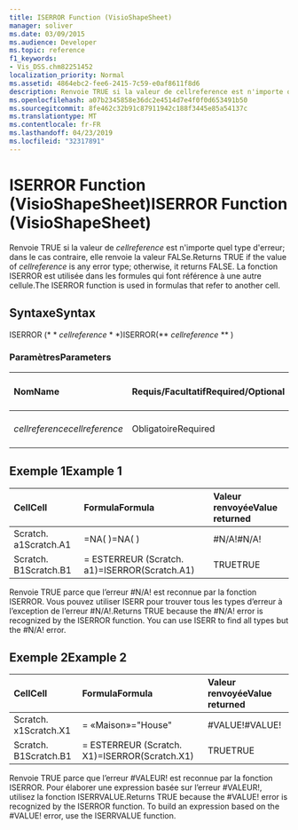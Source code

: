 ```yaml
---
title: ISERROR Function (VisioShapeSheet)
manager: soliver
ms.date: 03/09/2015
ms.audience: Developer
ms.topic: reference
f1_keywords:
- Vis_DSS.chm82251452
localization_priority: Normal
ms.assetid: 4864ebc2-fee6-2415-7c59-e0af8611f8d6
description: Renvoie TRUE si la valeur de cellreference est n'importe quel type d'erreur; dans le cas contraire, elle renvoie la valeur FALSe. La fonction ISERROR est utilisée dans les formules qui font référence à une autre cellule.
ms.openlocfilehash: a07b2345858e36dc2e4514d7e4f0f0d653491b50
ms.sourcegitcommit: 8fe462c32b91c87911942c188f3445e85a54137c
ms.translationtype: MT
ms.contentlocale: fr-FR
ms.lasthandoff: 04/23/2019
ms.locfileid: "32317891"
---
```

# <a name="iserror-function-visioshapesheet"></a><span data-ttu-id="09264-104">ISERROR Function (VisioShapeSheet)</span><span class="sxs-lookup"><span data-stu-id="09264-104">ISERROR Function (VisioShapeSheet)</span></span>

<span data-ttu-id="09264-105">Renvoie TRUE si la valeur de _cellreference_ est n'importe quel type d'erreur; dans le cas contraire, elle renvoie la valeur FALSe.</span><span class="sxs-lookup"><span data-stu-id="09264-105">Returns TRUE if the value of  _cellreference_ is any error type; otherwise, it returns FALSE.</span></span> <span data-ttu-id="09264-106">La fonction ISERROR est utilisée dans les formules qui font référence à une autre cellule.</span><span class="sxs-lookup"><span data-stu-id="09264-106">The ISERROR function is used in formulas that refer to another cell.</span></span> 
  
## <a name="syntax"></a><span data-ttu-id="09264-107">Syntaxe</span><span class="sxs-lookup"><span data-stu-id="09264-107">Syntax</span></span>

<span data-ttu-id="09264-108">ISERROR (\* \* *cellreference* \* \*)</span><span class="sxs-lookup"><span data-stu-id="09264-108">ISERROR(\*\* *cellreference* \*\* )</span></span> 
  
### <a name="parameters"></a><span data-ttu-id="09264-109">Paramètres</span><span class="sxs-lookup"><span data-stu-id="09264-109">Parameters</span></span>

|<span data-ttu-id="09264-110">**Nom**</span><span class="sxs-lookup"><span data-stu-id="09264-110">**Name**</span></span>|<span data-ttu-id="09264-111">**Requis/Facultatif**</span><span class="sxs-lookup"><span data-stu-id="09264-111">**Required/Optional**</span></span>|<span data-ttu-id="09264-112">**Type de données**</span><span class="sxs-lookup"><span data-stu-id="09264-112">**Data Type**</span></span>|<span data-ttu-id="09264-113">**Description**</span><span class="sxs-lookup"><span data-stu-id="09264-113">**Description**</span></span>|
|:-----|:-----|:-----|:-----|
| <span data-ttu-id="09264-114">_cellreference_</span><span class="sxs-lookup"><span data-stu-id="09264-114">_cellreference_</span></span> <br/> |<span data-ttu-id="09264-115">Obligatoire</span><span class="sxs-lookup"><span data-stu-id="09264-115">Required</span></span>  <br/> |<span data-ttu-id="09264-116">**String**</span><span class="sxs-lookup"><span data-stu-id="09264-116">**String**</span></span> <br/> |<span data-ttu-id="09264-117">Référence à une cellule</span><span class="sxs-lookup"><span data-stu-id="09264-117">Reference to a cell.</span></span>  <br/> |
   
## <a name="example-1"></a><span data-ttu-id="09264-118">Exemple 1</span><span class="sxs-lookup"><span data-stu-id="09264-118">Example 1</span></span>

|<span data-ttu-id="09264-119">**Cell**</span><span class="sxs-lookup"><span data-stu-id="09264-119">**Cell**</span></span>|<span data-ttu-id="09264-120">**Formula**</span><span class="sxs-lookup"><span data-stu-id="09264-120">**Formula**</span></span>|<span data-ttu-id="09264-121">**Valeur renvoyée**</span><span class="sxs-lookup"><span data-stu-id="09264-121">**Value returned**</span></span>|
|:-----|:-----|:-----|
|<span data-ttu-id="09264-122">Scratch. a1</span><span class="sxs-lookup"><span data-stu-id="09264-122">Scratch.A1</span></span>  <br/> |<span data-ttu-id="09264-123">=NA( )</span><span class="sxs-lookup"><span data-stu-id="09264-123">=NA( )</span></span>  <br/> |<span data-ttu-id="09264-124">#N/A!</span><span class="sxs-lookup"><span data-stu-id="09264-124">#N/A!</span></span>  <br/> |
|<span data-ttu-id="09264-125">Scratch. B1</span><span class="sxs-lookup"><span data-stu-id="09264-125">Scratch.B1</span></span>  <br/> |<span data-ttu-id="09264-126">= ESTERREUR (Scratch. a1)</span><span class="sxs-lookup"><span data-stu-id="09264-126">=ISERROR(Scratch.A1)</span></span>  <br/> |<span data-ttu-id="09264-127">TRUE</span><span class="sxs-lookup"><span data-stu-id="09264-127">TRUE</span></span>  <br/> |
   
<span data-ttu-id="09264-p103">Renvoie TRUE parce que l’erreur #N/A! est reconnue par la fonction ISERROR. Vous pouvez utiliser ISERR pour trouver tous les types d’erreur à l’exception de l’erreur #N/A!.</span><span class="sxs-lookup"><span data-stu-id="09264-p103">Returns TRUE because the #N/A! error is recognized by the ISERROR function. You can use ISERR to find all types but the #N/A! error.</span></span>
  
## <a name="example-2"></a><span data-ttu-id="09264-132">Exemple 2</span><span class="sxs-lookup"><span data-stu-id="09264-132">Example 2</span></span>

|<span data-ttu-id="09264-133">**Cell**</span><span class="sxs-lookup"><span data-stu-id="09264-133">**Cell**</span></span>|<span data-ttu-id="09264-134">**Formula**</span><span class="sxs-lookup"><span data-stu-id="09264-134">**Formula**</span></span>|<span data-ttu-id="09264-135">**Valeur renvoyée**</span><span class="sxs-lookup"><span data-stu-id="09264-135">**Value returned**</span></span>|
|:-----|:-----|:-----|
|<span data-ttu-id="09264-136">Scratch. x1</span><span class="sxs-lookup"><span data-stu-id="09264-136">Scratch.X1</span></span>  <br/> |<span data-ttu-id="09264-137">= «Maison»</span><span class="sxs-lookup"><span data-stu-id="09264-137">="House"</span></span>  <br/> |<span data-ttu-id="09264-138">#VALUE!</span><span class="sxs-lookup"><span data-stu-id="09264-138">#VALUE!</span></span>  <br/> |
|<span data-ttu-id="09264-139">Scratch. B1</span><span class="sxs-lookup"><span data-stu-id="09264-139">Scratch.B1</span></span>  <br/> |<span data-ttu-id="09264-140">= ESTERREUR (Scratch. X1)</span><span class="sxs-lookup"><span data-stu-id="09264-140">=ISERROR(Scratch.X1)</span></span>  <br/> |<span data-ttu-id="09264-141">TRUE</span><span class="sxs-lookup"><span data-stu-id="09264-141">TRUE</span></span>  <br/> |
   
<span data-ttu-id="09264-p104">Renvoie TRUE parce que l’erreur #VALEUR! est reconnue par la fonction ISERROR. Pour élaborer une expression basée sur l’erreur #VALEUR!, utilisez la fonction ISERRVALUE.</span><span class="sxs-lookup"><span data-stu-id="09264-p104">Returns TRUE because the #VALUE! error is recognized by the ISERROR function. To build an expression based on the #VALUE! error, use the ISERRVALUE function.</span></span>
  

